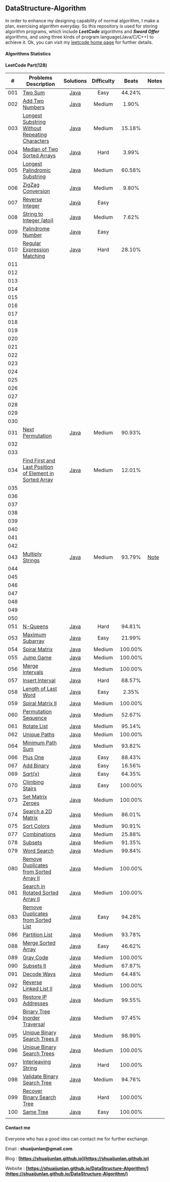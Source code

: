 ## DataStructure-Algorithm

In order to enhance my designing capability of normal algorithm, I make a plan, exercising algorithm everyday. So this repository is used for storing algorithm programs, which include ___LeetCode___ algorithms and ___Sword Offer___ algorithms, and using three kinds of program language(Java/C/C++) to achieve it. Ok, you can visit my [leetcode home page](https://leetcode.com/shuaijunlan/ "leetcode home page") for further details.

#### Algorithms Statistics

**LeetCode Part(128)**

|  #   | Problems Description                                         |                          Solutions                           | Difficulty |  Beats  | Notes                                                        |
| :--: | ------------------------------------------------------------ | :----------------------------------------------------------: | :--------: | :-----: | ------------------------------------------------------------ |
| 001  | [Two Sum](https://leetcode.com/problems/two-sum)             | [Java](https://github.com/shuaijunlan/DataStructure-Algorithm/blob/master/Leetcode/Java/%24001/Solution.java) |    Easy    | 44.24%  |                                                              |
| 002  | [Add Two Numbers](https://leetcode.com/problems/add-two-numbers/) | [Java](https://github.com/shuaijunlan/DataStructure-Algorithm/blob/master/Leetcode/Java/%24002/Solution.java) |   Medium   |  1.90%  |                                                              |
| 003  | [Longest Substring Without Repeating Characters](https://leetcode.com/problems/longest-substring-without-repeating-characters/) | [Java](https://github.com/shuaijunlan/DataStructure-Algorithm/blob/master/Leetcode/Java/%24003/Solution.java) |   Medium   | 15.18%  |                                                              |
| 004  | [Median of Two Sorted Arrays](https://leetcode.com/problems/median-of-two-sorted-arrays/) | [Java](https://github.com/shuaijunlan/DataStructure-Algorithm/blob/master/Leetcode/Java/%24004/Solution.java) |    Hard    |  3.99%  |                                                              |
| 005  | [Longest Palindromic Substring](https://leetcode.com/problems/longest-palindromic-substring/) | [Java](https://github.com/shuaijunlan/DataStructure-Algorithm/blob/master/Leetcode/Java/%24005/Solution.java) |   Medium   | 60.58%  |                                                              |
| 006  | [ZigZag Conversion](https://leetcode.com/problems/zigzag-conversion/) | [Java](https://github.com/shuaijunlan/DataStructure-Algorithm/blob/master/Leetcode/Java/%24006/Solution.java) |   Medium   |  9.80%  |                                                              |
| 007  | [Reverse Integer](https://leetcode.com/problems/reverse-integer/) | [Java](https://github.com/shuaijunlan/DataStructure-Algorithm/blob/master/Leetcode/Java/%24007/Solution.java) |    Easy    |         |                                                              |
| 008  | [String to Integer (atoi)](https://leetcode.com/problems/string-to-integer-atoi/) | [Java](https://github.com/shuaijunlan/DataStructure-Algorithm/blob/master/Leetcode/Java/%24008/Solution.java) |   Medium   |  7.62%  |                                                              |
| 009  | [Palindrome Number](https://leetcode.com/problems/palindrome-number/) | [Java](https://github.com/shuaijunlan/DataStructure-Algorithm/blob/master/Leetcode/Java/%24009/Solution.java) |    Easy    |         |                                                              |
| 010  | [Regular Expression Matching](https://leetcode.com/problems/regular-expression-matching/) | [Java](https://github.com/shuaijunlan/DataStructure-Algorithm/blob/master/Leetcode/Java/%24010/Solution.java) |    Hard    | 28.10%  |                                                              |
| 011  |                                                              |                                                              |            |         |                                                              |
| 012  |                                                              |                                                              |            |         |                                                              |
| 013  |                                                              |                                                              |            |         |                                                              |
| 014  |                                                              |                                                              |            |         |                                                              |
| 015  |                                                              |                                                              |            |         |                                                              |
| 016  |                                                              |                                                              |            |         |                                                              |
| 017  |                                                              |                                                              |            |         |                                                              |
| 018  |                                                              |                                                              |            |         |                                                              |
| 019  |                                                              |                                                              |            |         |                                                              |
| 020  |                                                              |                                                              |            |         |                                                              |
| 021  |                                                              |                                                              |            |         |                                                              |
| 022  |                                                              |                                                              |            |         |                                                              |
| 023  |                                                              |                                                              |            |         |                                                              |
| 024  |                                                              |                                                              |            |         |                                                              |
| 025  |                                                              |                                                              |            |         |                                                              |
| 026  |                                                              |                                                              |            |         |                                                              |
| 027  |                                                              |                                                              |            |         |                                                              |
| 028  |                                                              |                                                              |            |         |                                                              |
| 029  |                                                              |                                                              |            |         |                                                              |
| 030  |                                                              |                                                              |            |         |                                                              |
| 031  | [Next Permutation](https://leetcode.com/problems/next-permutation/) | [Java](https://github.com/shuaijunlan/DataStructure-Algorithm/blob/master/Leetcode/Java/%24031/Solution.java) |   Medium   | 90.93%  |                                                              |
| 032  |                                                              |                                                              |            |         |                                                              |
| 033  |                                                              |                                                              |            |         |                                                              |
| 034  | [Find First and Last Position of Element in Sorted Array](https://leetcode.com/problems/find-first-and-last-position-of-element-in-sorted-array/) | [Java](https://github.com/shuaijunlan/DataStructure-Algorithm/blob/master/Leetcode/Java/%24034/Solution.java) |   Medium   | 12.01%  |                                                              |
| 035  |                                                              |                                                              |            |         |                                                              |
| 036  |                                                              |                                                              |            |         |                                                              |
| 037  |                                                              |                                                              |            |         |                                                              |
| 038  |                                                              |                                                              |            |         |                                                              |
| 039  |                                                              |                                                              |            |         |                                                              |
| 040  |                                                              |                                                              |            |         |                                                              |
| 041  |                                                              |                                                              |            |         |                                                              |
| 042  |                                                              |                                                              |            |         |                                                              |
| 043  | [Multiply Strings](https://leetcode.com/problems/multiply-strings/) | [Java](https://github.com/shuaijunlan/DataStructure-Algorithm/blob/master/Leetcode/Java/%24043/Solution.java) |   Medium   | 93.79%  | [Note](https://leetcode.com/problems/multiply-strings/discuss/17605/Easiest-JAVA-Solution-with-Graph-Explanation) |
| 044  |                                                              |                                                              |            |         |                                                              |
| 045  |                                                              |                                                              |            |         |                                                              |
| 046  |                                                              |                                                              |            |         |                                                              |
| 047  |                                                              |                                                              |            |         |                                                              |
| 048  |                                                              |                                                              |            |         |                                                              |
| 049  |                                                              |                                                              |            |         |                                                              |
| 050  |                                                              |                                                              |            |         |                                                              |
| 051  | [N-Queens](https://leetcode.com/problems/n-queens)           | [Java](https://github.com/shuaijunlan/DataStructure-Algorithm/blob/master/Leetcode/Java/%24051/Solution.java) |    Hard    | 94.81%  |                                                              |
| 053  | [Maximum Subarray](https://leetcode.com/problems/maximum-subarray/description/) | [Java](https://github.com/shuaijunlan/DataStructure-Algorithm/blob/master/Leetcode/Java/%24053/Solution.java) |    Easy    | 21.99%  |                                                              |
| 054  | [Spiral Matrix](https://leetcode.com/problems/spiral-matrix/description/) | [Java](https://github.com/shuaijunlan/DataStructure-Algorithm/blob/master/Leetcode/Java/%24054/Solution.java) |   Medium   | 100.00% |                                                              |
| 055  | [Jump Game](https://leetcode.com/problems/jump-game/)        | [Java](https://github.com/shuaijunlan/DataStructure-Algorithm/blob/master/Leetcode/Java/%24055/Solution.java) |   Medium   | 100.00% |                                                              |
| 056  | [Merge Intervals](https://leetcode.com/problems/merge-intervals/description/) | [Java](https://github.com/shuaijunlan/DataStructure-Algorithm/blob/master/Leetcode/Java/%24056/Solution.java) |   Medium   | 100.00% |                                                              |
| 057  | [Insert Interval](https://leetcode.com/problems/insert-interval/) | [Java](https://github.com/shuaijunlan/DataStructure-Algorithm/blob/master/Leetcode/Java/%24057/Solution.java) |    Hard    | 68.57%  |                                                              |
| 058  | [Length of Last Word](https://leetcode.com/problems/length-of-last-word/description/) | [Java](https://github.com/shuaijunlan/DataStructure-Algorithm/blob/master/Leetcode/Java/%24058/Solution.java) |    Easy    |  2.35%  |                                                              |
| 059  | [Spiral Matrix II](https://leetcode.com/problems/spiral-matrix-ii) | [Java](https://github.com/shuaijunlan/DataStructure-Algorithm/blob/master/Leetcode/Java/%24059/Solution.java) |   Medium   | 100.00% |                                                              |
| 060  | [Permutation Sequence](https://leetcode.com/problems/permutation-sequence/) | [Java](https://github.com/shuaijunlan/DataStructure-Algorithm/blob/master/Leetcode/Java/%24060/Solution.java) |   Medium   | 52.67%  |                                                              |
| 061  | [Rotate List](https://leetcode.com/problems/rotate-list)     | [Java](https://github.com/shuaijunlan/DataStructure-Algorithm/blob/master/Leetcode/Java/%24061/Solution.java) |   Medium   | 95.14%  |                                                              |
| 062  | [Unique Paths](https://leetcode.com/problems/unique-paths)   | [Java](https://github.com/shuaijunlan/DataStructure-Algorithm/blob/master/Leetcode/Java/%24062/Solution.java) |   Medium   | 100.00% |                                                              |
| 064  | [Minimum Path Sum](https://leetcode.com/problems/minimum-path-sum) | [Java](https://github.com/shuaijunlan/DataStructure-Algorithm/blob/master/Leetcode/Java/%24064/Solution.java) |   Medium   | 93.82%  |                                                              |
| 066  | [Plus One](https://leetcode.com/problems/plus-one)           | [Java](https://github.com/shuaijunlan/DataStructure-Algorithm/blob/master/Leetcode/Java/%24066/Solution.java) |    Easy    | 88.43%  |                                                              |
| 067  | [Add Binary](https://leetcode.com/problems/add-binary)       | [Java](https://github.com/shuaijunlan/DataStructure-Algorithm/blob/master/Leetcode/Java/%24067/Solution.java) |    Easy    | 16.56%  |                                                              |
| 069  | [Sqrt(x)](https://leetcode.com/problems/sqrtx)               | [Java](https://github.com/shuaijunlan/DataStructure-Algorithm/blob/master/Leetcode/Java/%24069/Solution.java) |    Easy    | 64.35%  |                                                              |
| 070  | [Climbing Stairs](https://leetcode.com/problems/climbing-stairs) | [Java](https://github.com/shuaijunlan/DataStructure-Algorithm/blob/master/Leetcode/Java/%24070/Solution.java) |    Easy    | 100.00% |                                                              |
| 073  | [Set Matrix Zeroes](https://leetcode.com/problems/set-matrix-zeroes/) | [Java](https://github.com/shuaijunlan/DataStructure-Algorithm/blob/master/Leetcode/Java/%24073/Solution.java) |   Medium   | 100.00% |                                                              |
| 074  | [Search a 2D Matrix](https://leetcode.com/problems/search-a-2d-matrix/) | [Java](https://github.com/shuaijunlan/DataStructure-Algorithm/blob/master/Leetcode/Java/%24074/Solution.java) |   Medium   | 86.01%  |                                                              |
| 075  | [Sort Colors](https://leetcode.com/problems/sort-colors)     | [Java](https://github.com/shuaijunlan/DataStructure-Algorithm/blob/master/Leetcode/Java/%24075/Solution.java) |   Medium   | 90.91%  |                                                              |
| 077  | [Combinations](https://leetcode.com/problems/combinations)   | [Java](https://github.com/shuaijunlan/DataStructure-Algorithm/blob/master/Leetcode/Java/%24077/Solution.java) |   Medium   | 25.88%  |                                                              |
| 078  | [Subsets](https://leetcode.com/problems/subsets)             | [Java](https://github.com/shuaijunlan/DataStructure-Algorithm/blob/master/Leetcode/Java/%24078/Solution.java) |   Medium   | 91.35%  |                                                              |
| 079  | [Word Search](https://leetcode.com/problems/word-search)     | [Java](https://github.com/shuaijunlan/DataStructure-Algorithm/blob/master/Leetcode/Java/%24079/Solution.java) |   Medium   | 99.84%  |                                                              |
| 080  | [Remove Duplicates from Sorted Array II](https://leetcode.com/problems/remove-duplicates-from-sorted-array-ii) | [Java](https://github.com/shuaijunlan/DataStructure-Algorithm/blob/master/Leetcode/Java/%24080/Solution.java) |   Medium   | 100.00% |                                                              |
| 081  | [Search in Rotated Sorted Array II](https://leetcode.com/problems/search-in-rotated-sorted-array-ii/) | [Java](https://github.com/shuaijunlan/DataStructure-Algorithm/blob/master/Leetcode/Java/%24081/Solution.java) |   Medium   | 100.00% |                                                              |
| 083  | [Remove Duplicates from Sorted List](https://leetcode.com/problems/remove-duplicates-from-sorted-list) | [Java](https://github.com/shuaijunlan/DataStructure-Algorithm/blob/master/Leetcode/Java/%24083/Solution.java) |    Easy    | 94.28%  |                                                              |
| 086  | [Partition List](https://leetcode.com/problems/partition-list) | [Java](https://github.com/shuaijunlan/DataStructure-Algorithm/blob/master/Leetcode/Java/%24086/Solution.java) |   Medium   | 93.78%  |                                                              |
| 088  | [Merge Sorted Array](https://leetcode.com/problems/merge-sorted-array) | [Java](https://github.com/shuaijunlan/DataStructure-Algorithm/blob/master/Leetcode/Java/%24088/Solution.java) |    Easy    | 46.62%  |                                                              |
| 089  | [Gray Code](https://leetcode.com/problems/gray-code)         | [Java](https://github.com/shuaijunlan/DataStructure-Algorithm/blob/master/Leetcode/Java/%24089/Solution.java) |   Medium   | 100.00% |                                                              |
| 090  | [ Subsets II](https://leetcode.com/problems/subsets-ii)      | [Java](https://github.com/shuaijunlan/DataStructure-Algorithm/blob/master/Leetcode/Java/%24090/Solution.java) |   Medium   | 67.87%  |                                                              |
| 091  | [Decode Ways](https://leetcode.com/problems/decode-ways/)    | [Java](https://github.com/shuaijunlan/DataStructure-Algorithm/blob/master/Leetcode/Java/%24091/Solution.java) |   Medium   | 64.48%  |                                                              |
| 092  | [Reverse Linked List II](https://leetcode.com/problems/reverse-linked-list-ii/) | [Java](https://github.com/shuaijunlan/DataStructure-Algorithm/blob/master/Leetcode/Java/%24092/Solution.java) |   Medium   | 100.00% |                                                              |
| 093  | [Restore IP Addresses](https://leetcode.com/problems/restore-ip-addresses) | [Java](https://github.com/shuaijunlan/DataStructure-Algorithm/blob/master/Leetcode/Java/%24093/Solution.java) |   Medium   | 99.55%  |                                                              |
| 094  | [Binary Tree Inorder Traversal](https://leetcode.com/problems/binary-tree-inorder-traversal) | [Java](https://github.com/shuaijunlan/DataStructure-Algorithm/blob/master/Leetcode/Java/%24094/Solution.java) |   Medium   | 97.45%  |                                                              |
| 095  | [Unique Binary Search Trees II](https://leetcode.com/problems/unique-binary-search-trees-ii) | [Java](https://github.com/shuaijunlan/DataStructure-Algorithm/blob/master/Leetcode/Java/%24095/Solution.java) |   Medium   | 98.99%  |                                                              |
| 096  | [Unique Binary Search Trees](https://leetcode.com/problems/unique-binary-search-trees) | [Java](https://github.com/shuaijunlan/DataStructure-Algorithm/blob/master/Leetcode/Java/%24096/Solution.java) |   Medium   | 100.00% |                                                              |
| 097  | [Interleaving String](https://leetcode.com/problems/interleaving-string/) | [Java](https://github.com/shuaijunlan/DataStructure-Algorithm/blob/master/Leetcode/Java/%24097/Solution.java) |    Hard    | 100.00% |                                                              |
| 098  | [Validate Binary Search Tree](https://leetcode.com/problems/validate-binary-search-tree/) | [Java](https://github.com/shuaijunlan/DataStructure-Algorithm/blob/master/Leetcode/Java/%24098/Solution.java) |   Medium   | 94.76%  |                                                              |
| 099  | [Recover Binary Search Tree](https://leetcode.com/problems/recover-binary-search-tree) | [Java](https://github.com/shuaijunlan/DataStructure-Algorithm/blob/master/Leetcode/Java/%24099/Solution.java) |    Hard    | 100.00% |                                                              |
| 100  | [Same Tree](https://leetcode.com/problems/same-tree)         | [Java](https://github.com/shuaijunlan/DataStructure-Algorithm/blob/master/Leetcode/Java/%24100/Solution.java) |    Easy    | 100.00% |                                                              |
|      |                                                              |                                                              |            |         |                                                              |

#### Contact me

Everyone who has a good idea can contact me for further exchange.

Email : __shuaijunlan@gmail.com__ 

Blog : __[https://shuaijunlan.github.io](https://shuaijunlan.github.io)__

Website : __[https://shuaijunlan.github.io/DataStructure-Algorithm/](https://shuaijunlan.github.io/DataStructure-Algorithm/)__